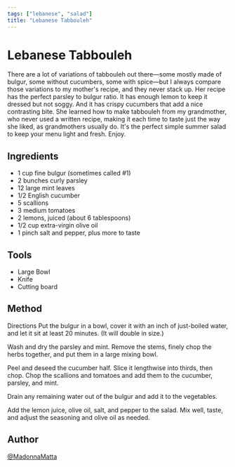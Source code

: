 ```yaml
---
tags: ["lebanese", "salad"]
title: "Lebanese Tabbouleh"
---
```


<TagLinks />

# Lebanese Tabbouleh

There are a lot of variations of tabbouleh out there—some mostly made of bulgur, some without cucumbers, some with spice—but I always compare those variations to my mother's recipe, and they never stack up. Her recipe has the perfect parsley to bulgur ratio. It has enough lemon to keep it dressed but not soggy. And it has crispy cucumbers that add a nice contrasting bite. She learned how to make tabbouleh from my grandmother, who never used a written recipe, making it each time to taste just the way she liked, as grandmothers usually do. It's the perfect simple summer salad to keep your menu light and fresh. Enjoy.

## Ingredients

- 1 cup fine bulgur (sometimes called #1)
- 2 bunches curly parsley
- 12 large mint leaves
- 1/2 English cucumber
- 5 scallions
- 3 medium tomatoes
- 2 lemons, juiced (about 6 tablespoons)
- 1/2 cup extra-virgin olive oil
- 1 pinch salt and pepper, plus more to taste

## Tools

- Large Bowl
- Knife
- Cutting board

## Method

Directions
Put the bulgur in a bowl, cover it with an inch of just-boiled water, and let it sit at least 20 minutes. (It will double in size.)

Wash and dry the parsley and mint. Remove the stems, finely chop the herbs together, and put them in a large mixing bowl.

Peel and deseed the cucumber half. Slice it lengthwise into thirds, then chop. Chop the scallions and tomatoes and add them to the cucumber, parsley, and mint.

Drain any remaining water out of the bulgur and add it to the vegetables.

Add the lemon juice, olive oil, salt, and pepper to the salad. Mix well, taste, and adjust the seasoning and olive oil as needed.

## Author

[@MadonnaMatta](https://www.instagram.com/madonnamatta/)
